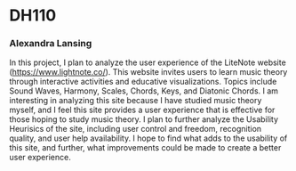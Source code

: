 # DH110
### Alexandra Lansing
In this project, I plan to analyze the user experience of the LiteNote website (https://www.lightnote.co/). This website invites users to learn music theory through interactive activities and educative visualizations. Topics include Sound Waves, Harmony, Scales, Chords, Keys, and Diatonic Chords. I am interesting in analyzing this site because I have studied music theory myself, and I feel this site provides a user experience that is effective for those hoping to study music theory. I plan to further analyze the Usability Heurisics of the site, including user control and freedom, recognition quality, and user help availability. I hope to find what adds to the usability of this site, and further, what improvements could be made to create a better user experience.
